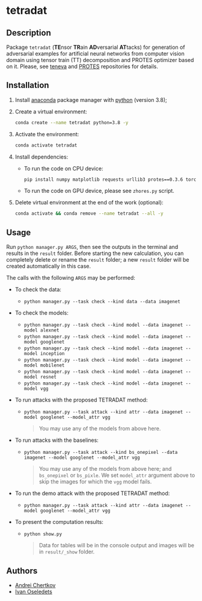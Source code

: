 # tetradat


## Description

Package `tetradat` (**TE**nsor **TR**ain **AD**versarial **AT**tacks) for generation of adversarial examples for artificial neural networks from computer vision domain using tensor train (TT) decomposition and PROTES optimizer based on it. Please, see [teneva](https://github.com/AndreiChertkov/teneva) and [PROTES](https://github.com/anabatsh/PROTES) repositories for details.


## Installation

1. Install [anaconda](https://www.anaconda.com) package manager with [python](https://www.python.org) (version 3.8);

2. Create a virtual environment:
    ```bash
    conda create --name tetradat python=3.8 -y
    ```

3. Activate the environment:
    ```bash
    conda activate tetradat
    ```

4. Install dependencies:
    - To run the code on CPU device:
        ```bash
        pip install numpy matplotlib requests urllib3 protes==0.3.6 torch==1.12.1 torchvision==0.13.1 torchattacks==3.4.0
        ```
    - To run the code on GPU device, please see `zhores.py` script.

5. Delete virtual environment at the end of the work (optional):
    ```bash
    conda activate && conda remove --name tetradat --all -y
    ```


## Usage

Run `python manager.py ARGS`, then see the outputs in the terminal and results in the `result` folder. Before starting the new calculation, you can completely delete or rename the `result` folder; a new `result` folder will be created automatically in this case.

The calls with the following `ARGS` may be performed:

- To check the data:
    - `python manager.py --task check --kind data --data imagenet`

- To check the models:
    - `python manager.py --task check --kind model --data imagenet --model alexnet`
    - `python manager.py --task check --kind model --data imagenet --model googlenet`
    - `python manager.py --task check --kind model --data imagenet --model inception`
    - `python manager.py --task check --kind model --data imagenet --model mobilenet`
    - `python manager.py --task check --kind model --data imagenet --model resnet`
    - `python manager.py --task check --kind model --data imagenet --model vgg`

- To run attacks with the proposed TETRADAT method:
    - `python manager.py --task attack --kind attr --data imagenet --model googlenet --model_attr vgg`
        > You may use any of the models from above here.

- To run attacks with the baselines:
    - `python manager.py --task attack --kind bs_onepixel --data imagenet --model googlenet --model_attr vgg`
        > You may use any of the models from above here; and `bs_onepixel` or `bs_pixle`. We set `model_attr` argument above to skip the images for which the `vgg` model fails.

- To run the demo attack with the proposed TETRADAT method:
    - `python manager.py --task attack --kind attr --data imagenet --model googlenet --model_attr vgg`

- To present the computation results:
    - `python show.py`
        > Data for tables will be in the console output and images will be in `result/_show` folder.


## Authors

- [Andrei Chertkov](https://github.com/AndreiChertkov)
- [Ivan Oseledets](https://github.com/oseledets)
